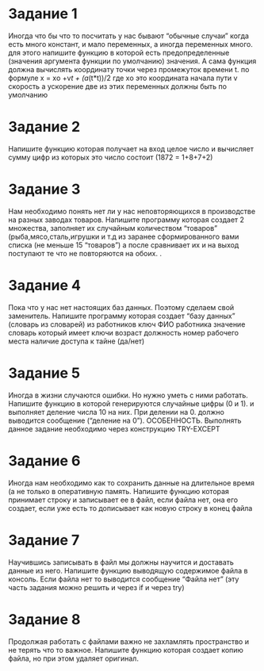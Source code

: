 # Задание 1
Иногда что бы что то посчитать у нас бывают “обычные случаи” когда есть много констант, и мало переменных, а иногда переменных много. для этого напишите функцию в которой есть предопределенные (значения аргумента функции по умолчанию) значения. А сама функция должна вычислять координату точки через промежуток времени t.
по формуле x = xо +v*t + (a*(t*t))/2
где 
xо это координата начала пути
v скорость
a ускорение 
две из этих переменных должны быть по умолчанию

# Задание 2
Напишите функцию которая получает на вход целое число и вычисляет сумму цифр из которых это число состоит (1872 = 1+8+7+2) 

# Задание 3 
Нам необходимо понять нет ли у нас неповторяющихся в производстве на разных заводах товаров. Напишите программу которая создает 2 множества, заполняет их случайным количеством “товаров” (рыба,мясо,сталь,игрушки и т.д из заранее сформированного вами списка (не меньше 15 “товаров”) а после сравнивает их и на выход поступают те что не повторяются на обоих. . 

# Задание 4 
Пока что у нас нет настоящих баз данных. Поэтому сделаем свой заменитель. Напишите программу которая создает “базу данных” (словарь из словарей) из работников
	ключ ФИО работника
	значение  словарь который имеет ключи
		возраст
должность
номер рабочего места
	наличие доступа к тайне (да/нет) 

# Задание 5
Иногда в жизни случаются ошибки. Но нужно уметь с ними работать. Напишите функцию в которой генерируются случайные цифры (0 и 1). и выполняет деление числа 10 на них. При делении на 0. должно выводится сообщение (“деление на 0”). ОСОБЕННОСТЬ. Выполнять данное задание необходимо через конструкцию TRY-EXCEPT
# Задание 6
Иногда нам необходимо как то сохранить данные на длительное время (а не только в оперативную память. Напишите функцию которая принимает строку и записывает ее в файл, если файла нет, она его создает, если уже есть то дописывает как новую строку в конец файла
# Задание 7
Научившись записывать в файл мы должны научится и доставать данные из него. Напишите функцию выводящую содержимое файла в консоль. Если файла нет то выводится сообщение “Файла нет” (эту часть задания можно решить и через if и через try) 
# Задание 8
Продолжая работать с файлами важно не захламлять пространство и не терять что то важное. Напишите функцию которая создает копию файла, но при этом удаляет оригинал. 
